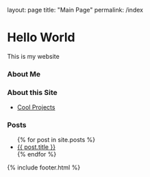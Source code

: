 layout: page
title: "Main Page"
permalink: /index

# Hello World

This is my website

### About Me


### About this Site


- [Cool Projects](pages/cool_projects.md)



### Posts
<ul>
  {% for post in site.posts %}
    <li>
      <a href="{{ post.url }}">{{ post.title }}</a>
    </li>
  {% endfor %}
</ul>


{% include footer.html %}

